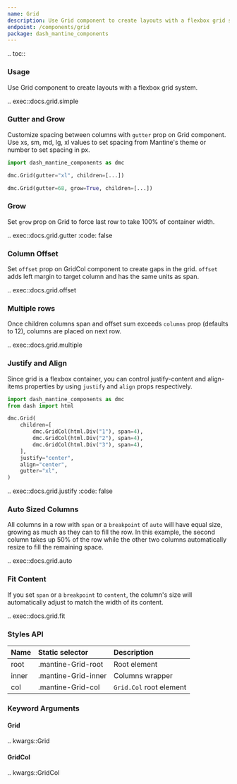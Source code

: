 ```yaml
---
name: Grid
description: Use Grid component to create layouts with a flexbox grid system with variable amount of columns.
endpoint: /components/grid
package: dash_mantine_components
---
```


.. toc::

### Usage

Use Grid component to create layouts with a flexbox grid system.

.. exec::docs.grid.simple

### Gutter and Grow

Customize spacing between columns with `gutter` prop on Grid component. Use xs, sm, md, lg, xl values to set spacing 
from Mantine's theme or number to set spacing in px.

```python
import dash_mantine_components as dmc

dmc.Grid(gutter="xl", children=[...])

dmc.Grid(gutter=68, grow=True, children=[...])
```

### Grow

Set `grow` prop on Grid to force last row to take 100% of container width.

.. exec::docs.grid.gutter
    :code: false

### Column Offset

Set `offset` prop on GridCol component to create gaps in the grid. `offset` adds left margin to target column and has the
same units as span.

.. exec::docs.grid.offset

### Multiple rows

Once children columns span and offset sum exceeds `columns` prop (defaults to 12), columns are placed on next row.

.. exec::docs.grid.multiple

### Justify and Align

Since grid is a flexbox container, you can control justify-content and align-items properties by using `justify` and 
`align` props respectively.

```python
import dash_mantine_components as dmc
from dash import html

dmc.Grid(
    children=[
        dmc.GridCol(html.Div("1"), span=4),
        dmc.GridCol(html.Div("2"), span=4),
        dmc.GridCol(html.Div("3"), span=4),
    ],
    justify="center",
    align="center",
    gutter="xl",
)
```

.. exec::docs.grid.justify
    :code: false

### Auto Sized Columns

All columns in a row with `span` or a `breakpoint` of `auto` will have equal size, growing as much as they can to fill the row.
In this example, the second column takes up 50% of the row while the other two columns automatically resize to fill the remaining space.

.. exec::docs.grid.auto

### Fit Content

If you set `span` or a `breakpoint` to `content`, the column's size will automatically adjust to match the width of its content.

.. exec::docs.grid.fit

### Styles API

| Name  | Static selector     | Description             |
|:------|:--------------------|:------------------------|
| root  | .mantine-Grid-root  | Root element            |
| inner | .mantine-Grid-inner | Columns wrapper         |
| col   | .mantine-Grid-col   | `Grid.Col` root element |

### Keyword Arguments

#### Grid

.. kwargs::Grid

#### GridCol

.. kwargs::GridCol
